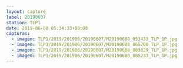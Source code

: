 ```yaml
---
layout: capture
label: 20190607
station: TLP1
date: 2019-06-08 05:34:33+00:00
capturas:
  - imagem: TLP1/2019/201906/20190607/M20190608_053433_TLP_1P.jpg
  - imagem: TLP1/2019/201906/20190607/M20190608_065700_TLP_1P.jpg
  - imagem: TLP1/2019/201906/20190607/M20190608_083829_TLP_1P.jpg
  - imagem: TLP1/2019/201906/20190607/M20190608_085233_TLP_1P.jpg
---
```

